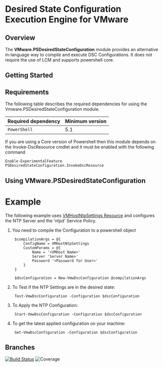 # Desired State Configuration Execution Engine for VMware

## Overview

The **VMware.PSDesiredStateConfiguration** module provides an alternative in-language way to compile and execute DSC Configurations. It does not require the use of LCM and supports powershell core.

## Getting Started

## Requirements

The following table describes the required dependencies for using the Vmware.PSDesiredStateConfiguration module.

 **Required dependency**   | **Minimum version**
-------------------------- | -------------------
`PowerShell`               | 5.1

If you are using a Core version of Powershell then this module depends on the Invoke-DscResource cmdlet and it must be enabled with the following command
 ```
 Enable-ExperimentalFeature PSDesiredStateConfiguration.InvokeDscResource
 ```

## Using VMware.PSDesiredStateConfiguration

# Example

The following example uses [VMHostNtpSettings Resource](https://github.com/vmware/dscr-for-vmware/wiki/VMHostNtpSettings) and configures the NTP Server and the 'ntpd' Service Policy.

1. You need to compile the Configuration to a powershell object
   ```
    $compilationArgs = @{
        ConfigName = VMHostNtpSettings
        CustomParams = @{
            Name = '<VMHost Name>'
            Server 'Server Name>'
            Password '<Password for User>'
        }
    }

    $dscConfiguration = New-VmwDscConfiguration @compilationArgs
   ```
2. To Test if the NTP Settings are in the desired state:
   ```
    Test-VmwDscConfiguration -Configuration $dscConfiguration 
   ```
3. To Apply the NTP Configuration:
   ```
    Start-VmwDscConfiguration -Configuration $dscConfiguration
   ```
4. To get the latest applied configuration on your machine:
   ```
    Get-VmwDscConfiguration -Configuration $dscConfiguration
   ```
## Branches
[![Build Status](https://travis-ci.org/KristiyanGK/TravisTest-Repo.svg?branch=master)](https://travis-ci.org/KristiyanGK/TravisTest-Repo)
![Coverage](https://img.shields.io/badge/coverage-91%25-brightgreen.svg?maxAge=60)